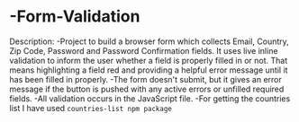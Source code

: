 # -Form-Validation
Description:
-Project to build a browser form which collects Email, Country, Zip Code, Password and Password Confirmation fields. It uses live inline validation to inform the user whether a field is properly filled in or not. That means highlighting a field red and providing a helpful error message until it has been filled in properly.
-The form doesn't submit, but it gives an error message if the button is pushed with any active errors or unfilled required fields.
-All validation occurs in the JavaScript file.
-For getting the countries list I have used `countries-list npm package`